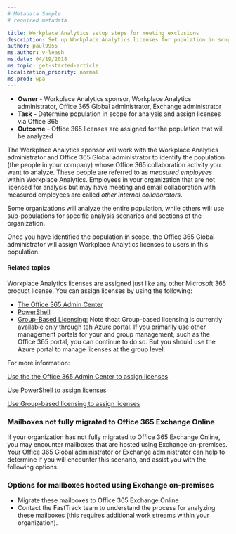 ```yaml
---
# Metadata Sample
# required metadata

title: Workplace Analytics setup steps for meeting exclusions
description: Set up Workplace Analytics licenses for population in scope for Analysis
author: paul9955
ms.author: v-leash
ms.date: 04/19/2018
ms.topic: get-started-article
localization_priority: normal 
ms.prod: wpa
---
```


* **Owner** - Workplace Analytics sponsor, Workplace Analytics administrator, Office 365 Global administrator, Exchange administrator
* **Task** - Determine population in scope for analysis and assign licenses via Office 365
* **Outcome** - Office 365 licenses are assigned for the population that will be analyzed

The Workplace Analytics sponsor will work with the Workplace Analytics administrator and Office 365 Global administrator to identify the population (the people in your company) whose Office 365 collaboration activity you want to analyze. These people are referred to as _measured employees_ within Workplace Analytics. Employees in your organization that are not licensed for analysis but may have meeting and email collaboration with measured employees are called _other internal collaborators_.

Some organizations will analyze the entire population, while others will use sub-populations for specific analysis scenarios and sections of the organization.

Once you have identified the population in scope, the Office 365 Global administrator will assign Workplace Analytics licenses to users in this population.  

#### Related topics

Workplace Analytics licenses are assigned just like any other Microsoft 365 product license. You can assign licenses by using the following:​

 * <u>The Office 365 Admin Center​</u>
 * <u>PowerShell​</u>
 * <u>Group-Based Licensing​:</u> Note theat Group-based licensing is currently available only through teh Azure portal. If you primarily use other management portals for your and group management, such as the Office 365 portal, you can continue to do so. But you should use the Azure portal to manage licenses at the group level. 

For more information: 

[Use the the Office 365 Admin Center to assign licenses](https://support.office.com/en-us/article/assign-licenses-to-users-in-office-365-for-business-997596b5-4173-4627-b915-36abac6786dc?ui=en-US&rs=en-US&ad=US)

[Use PowerShell to assign licenses](https://docs.microsoft.com/en-us/office365/enterprise/powershell/assign-licenses-to-user-accounts-with-office-365-powershell)

[Use Group-based licensing to assign licenses](https://docs.microsoft.com/en-us/azure/active-directory/users-groups-roles/licensing-groups-assign)

### Mailboxes not fully migrated to Office 365 Exchange Online

If your organization has not fully migrated to Office 365 Exchange Online, you may encounter mailboxes that are hosted using Exchange on-premises. Your Office 365 Global administrator or Exchange administrator can help to determine if you will encounter this scenario, and assist you with the following options.

### Options for mailboxes hosted using Exchange on-premises

* Migrate these mailboxes to Office 365 Exchange Online
* Contact the FastTrack team to understand the process for analyzing these mailboxes (this requires additional work streams within your organization).